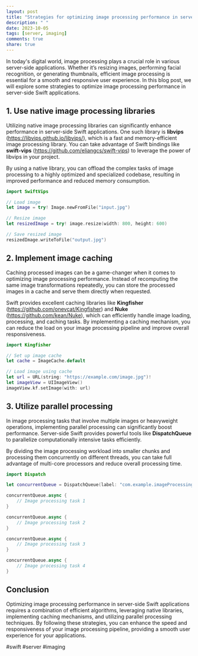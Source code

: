 ```yaml
---
layout: post
title: "Strategies for optimizing image processing performance in server-side Swift applications"
description: " "
date: 2023-10-05
tags: [server, imaging]
comments: true
share: true
---
```


In today's digital world, image processing plays a crucial role in various server-side applications. Whether it’s resizing images, performing facial recognition, or generating thumbnails, efficient image processing is essential for a smooth and responsive user experience. In this blog post, we will explore some strategies to optimize image processing performance in server-side Swift applications.

## 1. Use native image processing libraries

Utilizing native image processing libraries can significantly enhance performance in server-side Swift applications. One such library is **libvips** (https://libvips.github.io/libvips/), which is a fast and memory-efficient image processing library. You can take advantage of Swift bindings like **swift-vips** (https://github.com/eliangcs/swift-vips) to leverage the power of libvips in your project.

By using a native library, you can offload the complex tasks of image processing to a highly optimized and specialized codebase, resulting in improved performance and reduced memory consumption.

```swift
import SwiftVips

// Load image
let image = try! Image.newFromFile("input.jpg")

// Resize image
let resizedImage = try! image.resize(width: 800, height: 600)

// Save resized image
resizedImage.writeToFile("output.jpg")
```

## 2. Implement image caching

Caching processed images can be a game-changer when it comes to optimizing image processing performance. Instead of recomputing the same image transformations repeatedly, you can store the processed images in a cache and serve them directly when requested.

Swift provides excellent caching libraries like **Kingfisher** (https://github.com/onevcat/Kingfisher) and **Nuke** (https://github.com/kean/Nuke), which can efficiently handle image loading, processing, and caching tasks. By implementing a caching mechanism, you can reduce the load on your image processing pipeline and improve overall responsiveness.

```swift
import Kingfisher

// Set up image cache
let cache = ImageCache.default

// Load image using cache
let url = URL(string: "https://example.com/image.jpg")!
let imageView = UIImageView()
imageView.kf.setImage(with: url)
```

## 3. Utilize parallel processing

In image processing tasks that involve multiple images or heavyweight operations, implementing parallel processing can significantly boost performance. Server-side Swift provides powerful tools like **DispatchQueue** to parallelize computationally intensive tasks efficiently.

By dividing the image processing workload into smaller chunks and processing them concurrently on different threads, you can take full advantage of multi-core processors and reduce overall processing time.

```swift
import Dispatch

let concurrentQueue = DispatchQueue(label: "com.example.imageProcessing", attributes: .concurrent)

concurrentQueue.async {
    // Image processing task 1
}

concurrentQueue.async {
    // Image processing task 2
}

concurrentQueue.async {
    // Image processing task 3
}

concurrentQueue.async {
    // Image processing task 4
}
```

## Conclusion

Optimizing image processing performance in server-side Swift applications requires a combination of efficient algorithms, leveraging native libraries, implementing caching mechanisms, and utilizing parallel processing techniques. By following these strategies, you can enhance the speed and responsiveness of your image processing pipeline, providing a smooth user experience for your applications.

#swift #server #imaging